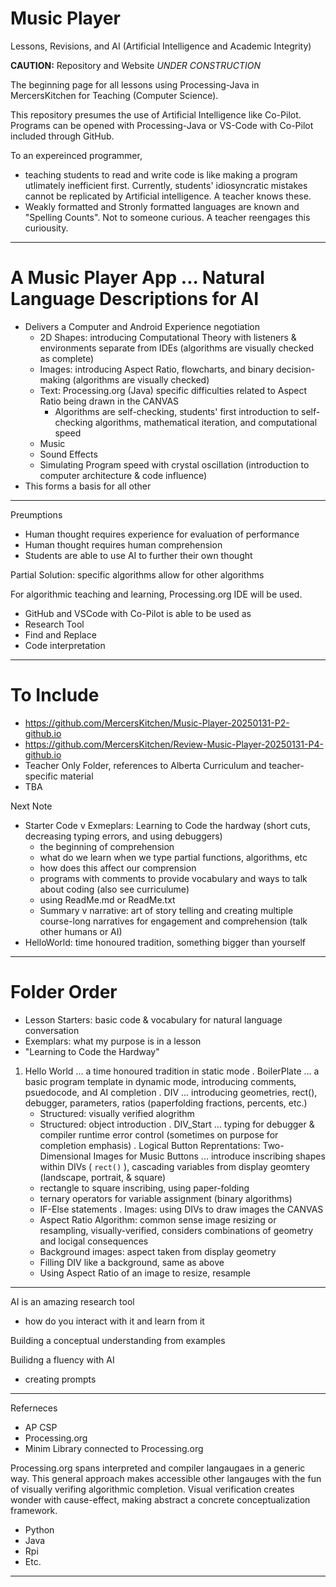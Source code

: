 # Music Player
Lessons, Revisions, and AI (Artificial Intelligence and Academic Integrity)

**CAUTION:** Repository and Website *UNDER CONSTRUCTION*

The beginning page for all lessons using Processing-Java in MercersKitchen for Teaching (Computer Science).

This repository presumes the use of Artificial Intelligence like Co-Pilot. Programs can be opened with Processing-Java or VS-Code with Co-Pilot included through GitHub.

To an expereinced programmer,
- teaching students to read and write code is like making a program utlimately inefficient first. Currently, students' idiosyncratic mistakes cannot be replicated by Artificial intelligence. A teacher knows these.
- Weakly formatted and Stronly formatted languages are known and "Spelling Counts". Not to someone curious. A teacher reengages this curiousity.

---

# A Music Player App ... Natural Language Descriptions for AI
- Delivers a Computer and Android Experience negotiation
    - 2D Shapes: introducing Computational Theory with listeners & environments separate from IDEs (algorithms are visually checked as complete)
    - Images: introducing Aspect Ratio, flowcharts, and binary decision-making (algorithms are visually checked)
    - Text: Processing.org (Java) specific difficulties related to Aspect Ratio being drawn in the CANVAS
        - Algorithms are self-checking, students' first introduction to self-checking algorithms, mathematical iteration, and computational speed
    - Music
    - Sound Effects
    - Simulating Program speed with crystal oscillation (introduction to computer architecture & code influence)
- This forms a basis for all other 

---

Preumptions
- Human thought requires experience for evaluation of performance 
- Human thought requires human comprehension
- Students are able to use AI to further their own thought

Partial Solution: specific algorithms allow for other algorithms

For algorithmic teaching and learning, Processing.org IDE will be used.
- GitHub and VSCode with Co-Pilot is able to be used as
- Research Tool
- Find and Replace
- Code interpretation

---

# To Include
- https://github.com/MercersKitchen/Music-Player-20250131-P2-github.io
- https://github.com/MercersKitchen/Review-Music-Player-20250131-P4-github.io
- Teacher Only Folder, references to Alberta Curriculum and teacher-specific material
- TBA

Next Note
- Starter Code v Exmeplars: Learning to Code the hardway (short cuts, decreasing typing errors, and using debuggers)
    - the beginning of comprehension
    - what do we learn when we type partial functions, algorithms, etc
    - how does this affect our comprension
    - programs with comments to provide vocabulary and ways to talk about coding (also see curriculume)
    - using ReadMe.md or ReadMe.txt
    - Summary v narrative: art of story telling and creating multiple course-long narratives for engagement and comprehension (talk other humans or AI)
- HelloWorld: time honoured tradition, something bigger than yourself

---

# Folder Order
- Lesson Starters: basic code & vocabulary for natural language conversation
- Exemplars: what my purpose is in a lesson
- "Learning to Code the Hardway"

1. Hello World ... a time honoured tradition in static mode
. BoilerPlate ... a basic program template in dynamic mode, introducing comments, psuedocode, and AI completion
. DIV ... introducing geometries, rect(), debugger, parameters, ratios (paperfolding fractions, percents, etc.)
    - Structured: visually verified alogrithm
    - Structured: object introduction
. DIV_Start ... typing for debugger & compiler runtime error control (sometimes on purpose for completion emphasis)
. Logical Button Reprentations: Two-Dimensional Images for Music Buttons ... introduce inscribing shapes within DIVs ( ```rect()``` ), cascading variables from display geomtery (landscape, portrait, & square)
    - rectangle to square inscribing, using paper-folding
    - ternary operators for variable assignment (binary algorithms)
    - IF-Else statements
. Images: using DIVs to draw images the CANVAS
    - Aspect Ratio Algorithm: common sense image resizing or resampling, visually-verified, considers combinations of geometry and locigal consequences
    - Background images: aspect taken from display geometry
    - Filling DIV like a background, same as above
    - Using Aspect Ratio of an image to resize, resample

---

AI is an amazing research tool
- how do you interact with it and learn from it

Building a conceptual understanding from examples

Builidng a fluency with AI
- creating prompts

---

Referneces
- AP CSP
- Processing.org
- Minim Library connected to Processing.org

Processing.org spans interpreted and compiler langaugaes in a generic way. 
This general approach makes accessible other langauges with the fun of visually verifing algorithmic completion.
Visual verification creates wonder with cause-effect, making abstract a concrete conceptualization framework.
- Python
- Java
- Rpi
- Etc.

---
